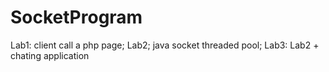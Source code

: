 # SocketProgram
Lab1: client call a php page; Lab2; java socket threaded pool; Lab3: Lab2 + chating application
